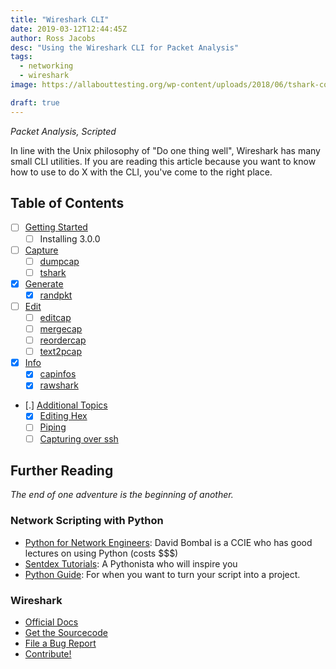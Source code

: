 ```yaml
---
title: "Wireshark CLI"
date: 2019-03-12T12:44:45Z
author: Ross Jacobs
desc: "Using the Wireshark CLI for Packet Analysis"
tags:
  - networking
  - wireshark
image: https://allabouttesting.org/wp-content/uploads/2018/06/tshark-count.jpg

draft: true
---
```


_Packet Analysis, Scripted_

In line with the Unix philosophy of "Do one thing well", Wireshark has many
small CLI utilities. If you are reading this article because you want to know
how to use to do X with the CLI, you've come to the right place.

<!-- Kludgy TOC until I can figure out how to include {{ hugo toc }} in the content -->
## Table of Contents

* [ ] [Getting Started]() 
  <!-- [[wireshark_setup]] -->
	* [ ] Installing 3.0.0
* [ ] [Capture](/post/wireshark-capturing#capture) 
  <!-- [[wireshark_capturing]] --> 
	* [ ] [dumpcap](/post/wireshark-capturing#dumpcap) 
	* [ ] [tshark](/post/wireshark-capturing#tshark)
* [X] [Generate](/post/wireshark-generation#generate) 
  <!-- [[wireshark_generation]] -->
	* [X] [randpkt](/post/wireshark-generation#randpkt) 
* [ ] [Edit](/post/wireshark-editing#edit) 
  <!-- [[wireshark_editing]] -->
	* [ ] [editcap](#editcap)
	* [ ] [mergecap](#mergecap)
	* [ ] [reordercap](#reordercap)
	* [ ] [text2pcap](#text2pcap)
* [X] [Info](/post/wireshark-info#info) 
  <!-- [[wireshark_info]] -->
	* [X] [capinfos](/post/wireshark-info#capinfos)  
	* [X] [rawshark](/post/wireshark-info#rawshark)
* [.] [Additional Topics](/post/wireshark-bonus-topics#additional-topics)  
  <!--[[wireshark_bonus]] -->
	* [X] [Editing Hex](/post/wireshark-bonus-topics#editing-hex)
	* [ ] [Piping](/post/wireshark-bonus-topics#piping) 
	* [ ] [Capturing over ssh](/post/wireshark-bonus-topics#ssh-capture)

## Further Reading

_The end of one adventure is the beginning of another._

### Network Scripting with Python

* [Python for Network Engineers](https://www.youtube.com/watch?v=s6SIVc7C5U0):
  David Bombal is a CCIE who has good lectures on using Python (costs $$$)
* [Sentdex Tutorials](https://www.youtube.com/user/sentdex): A Pythonista who
  will inspire you
* [Python Guide](https://docs.python-guide.org/): For when you want to turn your
  script into a project.

### Wireshark

* [Official Docs](https://www.wireshark.org/docs/man-pages/)
* [Get the Sourcecode](https://www.wireshark.org/develop.html)
* [File a Bug Report](https://wiki.wireshark.org/ReportingBugs)
* [Contribute!](https://www.wireshark.org/docs/wsdg_html_chunked/)

